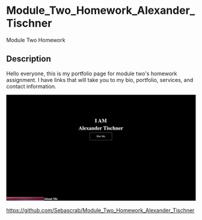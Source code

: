 # Module_Two_Homework_Alexander_Tischner
Module Two Homework

## Description
Hello everyone, this is my portfolio page for module two's homework assignment. I have links that will take you to my bio, portfolio, services, and contact information. 

![image of my portfolio](images/Module-Two-Screenshot.png)

https://github.com/Sebascrab/Module_Two_Homework_Alexander_Tischner